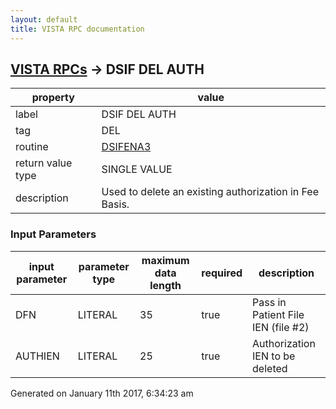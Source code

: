 ```yaml
---
layout: default
title: VISTA RPC documentation
---
```




## [VISTA RPCs](TableOfContent.md) &#8594; DSIF DEL AUTH 

 property | value 
--- | --- 
 label | DSIF DEL AUTH
 tag | DEL
 routine | [DSIFENA3](http://code.osehra.org/dox/Routine_DSIFENA3_source.html)
 return value type | SINGLE VALUE
 description | Used to delete an existing authorization in Fee Basis.

### Input Parameters

| input parameter | parameter type | maximum data length | required | description | 
| --- | --- | --- | --- | --- | 
| DFN | LITERAL | 35 | true | Pass in Patient File IEN (file #2)  | 
| AUTHIEN | LITERAL | 25 | true | Authorization IEN to be deleted | 




Generated on January 11th 2017, 6:34:23 am